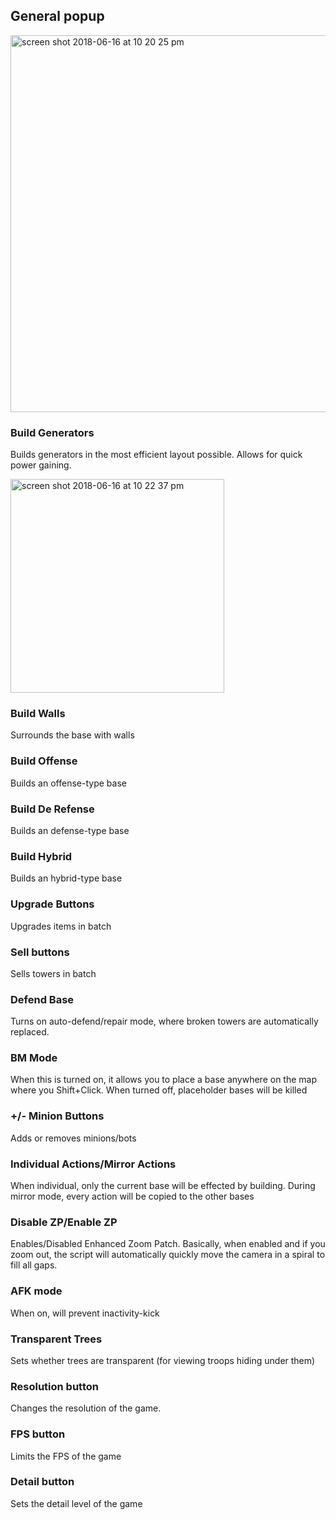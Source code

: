 ## General popup

<img width="603" alt="screen shot 2018-06-16 at 10 20 25 pm" src="https://user-images.githubusercontent.com/13282284/41504119-840ecf84-71b3-11e8-8f92-f7b9b83e66ee.png">

### Build Generators

Builds generators in the most efficient layout possible. Allows for quick power gaining.

<img width="342" alt="screen shot 2018-06-16 at 10 22 37 pm" src="https://user-images.githubusercontent.com/13282284/41504128-d0228096-71b3-11e8-9f96-1cb94cd74a40.png">

### Build Walls
Surrounds the base with walls

### Build Offense

Builds an offense-type base

### Build De Refense

Builds an defense-type base

### Build Hybrid
Builds an hybrid-type base

### Upgrade Buttons
Upgrades items in batch

### Sell buttons
Sells towers in batch

### Defend Base

Turns on auto-defend/repair mode, where broken towers are automatically replaced.

### BM Mode
When this is turned on, it allows you to place a base anywhere on the map where you Shift+Click. When turned off, placeholder bases will be killed

### +/- Minion Buttons
Adds or removes minions/bots

### Individual Actions/Mirror Actions
When individual, only the current base will be effected by building. During mirror mode, every action will be copied to the other bases

### Disable ZP/Enable ZP
Enables/Disabled Enhanced Zoom Patch. Basically, when enabled and if you zoom out, the script will automatically quickly move the camera in a spiral to fill all gaps.

### AFK mode
When on, will prevent inactivity-kick

### Transparent Trees
Sets whether trees are transparent (for viewing troops hiding under them)

### Resolution button
Changes the resolution of the game.

### FPS button
Limits the FPS of the game

### Detail button
Sets the detail level of the game
